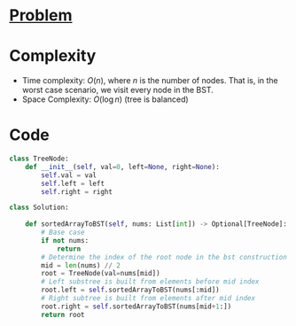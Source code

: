 # [Problem](https://leetcode.com/problems/convert-sorted-array-to-binary-search-tree/description/)

# Complexity
- Time complexity: $O(n)$, where $n$ is the number of nodes. That is, in the worst case scenario, we visit every node in the BST.
- Space Complexity: $O(\log{n})$ (tree is balanced)

# Code
```python
class TreeNode:
    def __init__(self, val=0, left=None, right=None):
        self.val = val
        self.left = left
        self.right = right

class Solution:
    
    def sortedArrayToBST(self, nums: List[int]) -> Optional[TreeNode]:
        # Base case
        if not nums:
            return
        # Determine the index of the root node in the bst construction
        mid = len(nums) // 2
        root = TreeNode(val=nums[mid])
        # Left substree is built from elements before mid index
        root.left = self.sortedArrayToBST(nums[:mid])
        # Right subtree is built from elements after mid index
        root.right = self.sortedArrayToBST(nums[mid+1:])
        return root
```